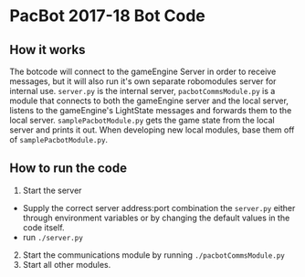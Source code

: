 # PacBot 2017-18 Bot Code

## How it works

The botcode will connect to the gameEngine Server in order to receive messages, but it will also run it's own separate robomodules server for internal use. `server.py` is the internal server, `pacbotCommsModule.py` is a module that connects to both the gameEngine server and the local server, listens to the gameEngine's LightState messages and forwards them to the local server. `samplePacbotModule.py` gets the game state from the local server and prints it out. When developing new local modules, base them off of `samplePacbotModule.py`.

## How to run the code

1. Start the server
  - Supply the correct server address:port combination the `server.py` either through environment variables or by changing the default values in the code itself.
  - run `./server.py`
2. Start the communications module by running `./pacbotCommsModule.py`
3. Start all other modules.
